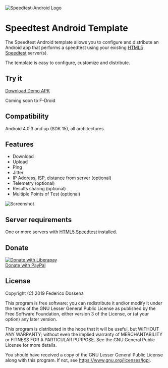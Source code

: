  ![Speedtest-Android Logo](https://github.com/adolfintel/speedtest-android/blob/master/.github/Readme-Logo.png?raw=true)
 
# Speedtest Android Template
The Speedtest Android template allows you to configure and distribute an Android app that performs a speedtest using your existing [HTML5 Speedtest](https://github.com/adolfintel/speedtest) server(s).

The template is easy to configure, customize and distribute.
 
## Try it
[Download Demo APK](https://downloads.fdossena.com/geth.php?r=speedtest-android-apk)

Coming soon to F-Droid

## Compatibility
Android 4.0.3 and up (SDK 15), all architectures.

## Features
* Download
* Upload
* Ping
* Jitter
* IP Address, ISP, distance from server (optional)
* Telemetry (optional)
* Results sharing (optional)
* Multiple Points of Test (optional)

![Screenshot](https://github.com/adolfintel/speedtest-android/blob/master/.github/screenshots.png?raw=true)

## Server requirements
One or more servers with [HTML5 Speedtest](https://github.com/adolfintel/speedtest) installed.

## Donate
[![Donate with Liberapay](https://liberapay.com/assets/widgets/donate.svg)](https://liberapay.com/fdossena/donate)  
[Donate with PayPal](https://www.paypal.me/sineisochronic)  

## License
Copyright (C) 2019 Federico Dossena

This program is free software: you can redistribute it and/or modify
it under the terms of the GNU Lesser General Public License as published by
the Free Software Foundation, either version 3 of the License, or
(at your option) any later version.

This program is distributed in the hope that it will be useful,
but WITHOUT ANY WARRANTY; without even the implied warranty of
MERCHANTABILITY or FITNESS FOR A PARTICULAR PURPOSE.  See the
GNU General Public License for more details.

You should have received a copy of the GNU Lesser General Public License
along with this program.  If not, see <https://www.gnu.org/licenses/lgpl>.
